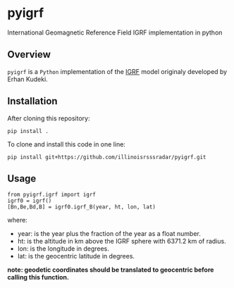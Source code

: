 pyigrf
======
International Geomagnetic Reference Field IGRF implementation in python

Overview
--------
`pyigrf` is a `Python` implementation of the [IGRF](https://www.ngdc.noaa.gov/IAGA/vmod/igrf.html) model originaly developed by Erhan Kudeki.

Installation
------------
After cloning this repository:

    pip install .
    
To clone and install this code in one line:

    pip install git+https://github.com/illinoisrsssradar/pyigrf.git
    
Usage
-----

    from pyigrf.igrf import igrf
    igrf0 = igrf()
    [Bn,Be,Bd,B] = igrf0.igrf_B(year, ht, lon, lat)
    
where:
- year: is the year plus the fraction of the year as a float number.
- ht: is the altitude in km above the IGRF sphere with 6371.2 km of radius.
- lon: is the longitude in degrees.
- lat: is the geocentric latitude in degrees.

**note: geodetic coordinates should be translated to geocentric before calling this function.**

